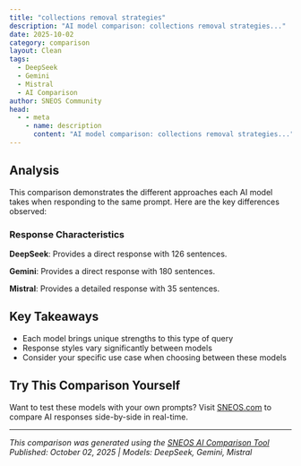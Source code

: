 ```yaml
---
title: "collections removal strategies"
description: "AI model comparison: collections removal strategies..."
date: 2025-10-02
category: comparison
layout: Clean
tags:
  - DeepSeek
  - Gemini
  - Mistral
  - AI Comparison
author: SNEOS Community
head:
  - - meta
    - name: description
      content: "AI model comparison: collections removal strategies..."
---
```


<ChatComparison
  title="collections removal strategies"
  prompt="collections removal strategies"
  :responses='{"DeepSeek": "Of course. \u0022Collections removal strategies\u0022 refers to the systematic approaches for getting negative items (like late payments, charge-offs, or defaults) removed from your credit reports. This is a critical process for improving your credit score.\n\nHere is a comprehensive guide to collections removal strategies, from the most straightforward to the more advanced.\n\n### The Two Foundational Principles\n\n1. **The Law:** Your rights are governed primarily by the **Fair Credit Reporting Act (FCRA)**. This law mandates that anything on your credit report must be accurate, verifiable, and fair. It gives you the right to dispute inaccurate information.\n2. **The Goal:** To have the collection account completely deleted from your credit report, not just marked as \u0022paid.\u0022 A \u0022paid collection\u0022 can still significantly harm your score.\n\n---\n\n## Strategy 1: The Direct Dispute (The First Line of Attack)\n\nThis is the standard, \u0022by-the-book\u0022 method for dealing with errors. You dispute the information directly with the credit bureaus (Equifax, Experian, and TransUnion).\n\n### When to Use It:\n* There is a factual error (wrong amount, wrong date, wrong account number).\n* The account isn\u0027t yours (identity theft or mixed file).\n* The collection is past the 7-year reporting limit.\n* The collection agency hasn\u0027t followed proper procedures (like notifying you of the debt).\n\n### How to Do It:\n1. **Get Your Reports:** Obtain your free reports from [AnnualCreditReport.com](https://www.annualcreditreport.com).\n2. **Identify the Error:** Clearly note what is inaccurate about the collection entry.\n3. **Write a Dispute Letter:** Send a formal, written dispute letter to each credit bureau reporting the error. **Do not use the online dispute form for collections if you can avoid it,** as it limits your options and evidence.\n * **Include:** Your personal information, a clear statement of what is inaccurate, and why it\u0027s inaccurate.\n * **Enclose:** Copies (not originals) of any documents that prove your claim. Highlight the relevant parts.\n * **Send it via Certified Mail:** This creates a paper trail and proves they received it.\n4. **The Bureaus\u0027 Duty:** The credit bureau has 30 days (with a few exceptions) to investigate your claim by contacting the data furnisher (the collection agency). If the furnisher cannot verify the information, the bureau must delete it.\n\n**Success Rate:** Variable. Works well for clear-cut errors but often fails if the collection agency simply \u0022verifies\u0022 the debt as accurate.\n\n---\n\n## Strategy 2: Debt Validation (The \u0022Nuclear Option\u0022 for New Collections)\n\nThis is a powerful right granted by the **Fair Debt Collection Practices Act (FDCPA)**. You demand that the collection agency proves you owe the debt *and* that they have the legal right to collect it.\n\n### When to Use It:\n* **This is time-sensitive!** You must send a debt validation letter within **30 days** of first being contacted by the collection agency about the debt.\n* It\u0027s most effective for older debts that have been sold multiple times, as the paper trail is often lost.\n\n### How to Do It:\n1. **Send a Debt Validation Letter:** Write a letter demanding full validation of the debt.\n2. **What to Ask For:** Request specific documents:\n * The original signed contract or agreement.\n * A complete accounting of how the debt was calculated.\n * Proof that they are licensed to collect in your state.\n * Proof of the chain of title, showing how the debt was legally assigned to them.\n3. **The Collection Agency\u0027s Duty:** Upon receiving your letter, they must **cease all collection activity** until they provide validation. If they cannot provide sufficient proof, they must delete the account and cannot continue collecting.\n\n**Success Rate:** High for debts that lack proper documentation. Many junk debt buyers cannot validate a debt properly.\n\n---\n\n## Strategy 3: The \u0022Pay for Delete\u0022 (The Negotiation Tactic)\n\nThis is a negotiation where you offer to pay the debt in exchange for the collection agency completely removing the entry from your credit reports.\n\n### When to Use It:\n* The debt is accurate, and you have the means to pay it (or a portion of it).\n* Direct disputes and debt validation have failed.\n* You need a quick score boost (e.g., for a mortgage application).\n\n### How to Do It:\n1. **Determine Your Offer:** Decide what you can afford (e.g., 30%-60% of the balance) or if you will pay in full.\n2. **Make Contact (in writing!):** Call to gauge their willingness, but **get everything in writing before you pay a single dollar.**\n3. **Send a \u0022Pay for Delete\u0022 Letter:** Your letter should state:\n * You are disputing the debt but are willing to settle it to avoid further hassle.\n * Your settlement offer (e.g., \u0022$300 as full settlement for the $600 debt\u0022).\n * The condition: **Upon receipt of payment, they will completely delete the trade line from all three credit bureaus.**\n * They must agree in writing *before* you pay.\n4. **Get the Agreement in Writing:** Do not accept a verbal promise. The written agreement is your only proof.\n\n**Sample \u0022Pay for Delete\u0022 Agreement Clause:**\n\u003E \u0022In exchange for a one-time payment of $[Amount], [Collection Agency] agrees to permanently delete account # [Account Number] from all credit reporting agencies (Equifax, Experian, and TransUnion) within 30 days of receiving payment and will not re-report it. This payment will be considered full settlement of the debt.\u0022\n\n**Success Rate:** Good, but not all collection agencies agree. Some have policies against it, but it\u0027s always worth trying.\n\n---\n\n## Strategy 4: The Goodwill Letter (For Paid Collections)\n\nIf you\u0027ve already paid the collection, you can\u0027t use \u0022Pay for Delete.\u0022 Instead, you appeal to the collector\u0027s goodwill.\n\n### When to Use It:\n* The collection account has already been paid (by you or a previous settlement).\n* You have a good reason for the late payment (job loss, medical emergency, etc.).\n* You have a otherwise positive payment history.\n\n### How to Do It:\n1. **Write a Goodwill Letter:** Address it to the executive offices or the department that handles credit reporting.\n2. **Be Polite and Honest:**\n * Take responsibility for the debt.\n * Explain the circumstances that led to the delinquency (be brief and sincere).\n * Highlight your current financial responsibility.\n * Ask for a \u0022goodwill gesture\u0022 of deleting the account from your credit reports.\n3. **Follow Up:** You may need to send letters to multiple contacts or try more than once.\n\n**Success Rate:** Low to moderate, but it costs nothing to try. It works surprisingly often with original creditors (like credit card companies) and smaller collection agencies.\n\n---\n\n## Advanced \u0026 Situational Strategies\n\n* **Escalate to the CFPB:** If a credit bureau or collector is violating your rights (e.g., not investigating a dispute), file a complaint with the Consumer Financial Protection Bureau (CFPB). This often gets a faster, more serious response.\n* **Dispute with the Data Furnisher:** You can also send a dispute letter directly to the collection agency itself (the data furnisher). If they don\u0027t respond, you can then demand the bureaus delete it.\n* **Legal Violations:** If a collector violates the FDCPA or FCRA (e.g., by misrepresenting the debt, reporting inaccurate information, or failing to mark an account as \u0022disputed\u0022), you may have a legal claim against them. You can use this as leverage for a deletion. **Consult a consumer attorney in this case.**\n\n### Summary \u0026 Quick Guide\n\n| Strategy | Best For... | Key Law | Success Rate |\n| :--- | :--- | :--- | :--- |\n| **Direct Dispute** | Factual inaccuracies, old debts. | FCRA | Low-Moderate |\n| **Debt Validation** | Newly-reported collections, old sold debts. | FDCPA | High (if timely) |\n| **Pay for Delete** | Accurate debts you can afford to settle. | Negotiation | Moderate-High |\n| **Goodwill Letter** | Collections already paid. | Persuasion | Low-Moderate |\n\n### Crucial Final Tips\n\n1. **Document Everything:** Keep copies of all letters, emails, and notes from phone calls (including dates, times, and names).\n2. **Be Patient and Persistent:** This process can take months and may require multiple attempts.\n3. **Check All Three Bureaus:** An account might be on one, two, or all three reports. You must dispute it with each bureau where it appears.\n4. **Know the Age of the Debt:** Debts have a legal \u0022statute of limitations\u0022 for how long you can be sued. This is different from the 7-year credit reporting time limit. Be aware of both.", "Gemini": "Collections removal strategies are crucial for managing memory and performance in various programming contexts. Here\u0027s a breakdown of different strategies and considerations:\n\n**I. Understanding the Context**\n\nBefore diving into specific strategies, it\u0027s important to understand the context:\n\n* **Programming Language \u0026 Framework:** The language and its associated frameworks (e.g., Java\u0027s Collections Framework, C#\u0027s LINQ, Python\u0027s built-in data structures) will offer specific methods and approaches for collection manipulation.\n\n* **Collection Type:** Different collection types (lists, sets, dictionaries/maps, queues, etc.) have different performance characteristics and removal considerations.\n\n* **Data Structure Implementation:** Underlying data structures (arrays, linked lists, trees, hash tables) impact removal complexity.\n\n* **Frequency of Removal:** Is removal a frequent operation or a rare occurrence? Frequent removals can necessitate more efficient algorithms and data structures.\n\n* **Order Matters:** Does the order of remaining elements need to be preserved? Preserving order often adds overhead.\n\n* **Mutability:** Are you allowed to modify the original collection (in-place removal) or do you need to create a new collection with the elements to be removed?\n\n* **Concurrency:** Are multiple threads accessing and modifying the collection simultaneously? Concurrency requires thread-safe removal strategies.\n\n**II. Common Removal Strategies**\n\nHere\u0027s a breakdown of common strategies, organized by approach:\n\n**A. In-Place Removal (Modifying the Original Collection)**\n\n* **Iterative Removal with Index Tracking:**\n\n * **Concept:** Iterate through the collection using an index and remove elements based on a condition. Care is needed because removing elements shifts subsequent elements, potentially skipping over them if you aren\u0027t careful with your index update.\n\n * **Example (Python):**\n\n \u0060\u0060\u0060python\n my_list = [1, 2, 3, 4, 5, 6]\n i = 0\n while i \u003C len(my_list):\n if my_list[i] % 2 == 0: # Remove even numbers\n del my_list[i] # or my_list.pop(i)\n else:\n i \u002B= 1 # Only increment if not removed\n print(my_list) # Output: [1, 3, 5]\n \u0060\u0060\u0060\n\n * **Caveats:** Inefficient for ArrayList-like structures (arrays) because removing an element in the middle requires shifting all subsequent elements, leading to O(n) time complexity per removal. Crucially, if you\u0027re removing *multiple* elements, you *must* decrement \u0060i\u0060 when an element is removed to avoid skipping the next element. The \u0060while\u0060 loop is often necessary.\n\n * **Better with LinkedLists:** Much more efficient with LinkedLists because removal involves just updating pointers (O(1) time complexity).\n\n* **Iterative Removal with Reverse Traversal:**\n\n * **Concept:** Iterate through the collection in reverse order. This avoids the index shifting problem, as removing an element doesn\u0027t affect the indices of elements you haven\u0027t yet processed.\n\n * **Example (Python):**\n\n \u0060\u0060\u0060python\n my_list = [1, 2, 3, 4, 5, 6]\n for i in range(len(my_list) - 1, -1, -1): # Reverse iteration\n if my_list[i] % 2 == 0:\n del my_list[i]\n print(my_list) # Output: [1, 3, 5]\n \u0060\u0060\u0060\n\n * **Advantages:** Avoids the index shifting problem.\n\n * **Disadvantages:** Still potentially inefficient for ArrayList-like structures.\n\n* **Using Iterator\u0027s \u0060remove()\u0060 Method (Java, other languages):**\n\n * **Concept:** Obtain an iterator for the collection and use the iterator\u0027s \u0060remove()\u0060 method to remove elements. This is the *safest* and most recommended way to remove elements while iterating in many languages (like Java). It avoids \u0060ConcurrentModificationException\u0060 and handles index management correctly.\n\n * **Example (Java):**\n\n \u0060\u0060\u0060java\n import java.util.ArrayList;\n import java.util.Iterator;\n\n public class RemovalExample {\n public static void main(String[] args) {\n ArrayList\u003CInteger\u003E myList = new ArrayList\u003C\u003E();\n myList.add(1);\n myList.add(2);\n myList.add(3);\n myList.add(4);\n myList.add(5);\n myList.add(6);\n\n Iterator\u003CInteger\u003E iterator = myList.iterator();\n while (iterator.hasNext()) {\n Integer element = iterator.next();\n if (element % 2 == 0) {\n iterator.remove(); // Safe removal\n }\n }\n\n System.out.println(myList); // Output: [1, 3, 5]\n }\n }\n \u0060\u0060\u0060\n\n * **Advantages:** Safe, correct, and often the most efficient in-place removal strategy when combined with the appropriate collection type.\n\n * **Disadvantages:** Requires using an iterator, which might be slightly more verbose than direct indexing.\n\n* **\u0060removeIf()\u0060 method (Java 8\u002B):**\n\n * **Concept:** Uses a lambda expression or method reference to define the removal condition directly on the collection.\n\n * **Example (Java):**\n\n \u0060\u0060\u0060java\n import java.util.ArrayList;\n\n public class RemovalExample {\n public static void main(String[] args) {\n ArrayList\u003CInteger\u003E myList = new ArrayList\u003C\u003E();\n myList.add(1);\n myList.add(2);\n myList.add(3);\n myList.add(4);\n myList.add(5);\n myList.add(6);\n\n myList.removeIf(element -\u003E element % 2 == 0); // Lambda expression\n System.out.println(myList); // Output: [1, 3, 5]\n }\n }\n \u0060\u0060\u0060\n\n * **Advantages:** Concise, expressive, and often optimized by the JVM.\n\n * **Disadvantages:** Requires Java 8 or later. Internally, it typically uses an iterator.\n\n**B. Creating a New Collection (Non-In-Place Removal)**\n\n* **Filtering (using \u0060filter\u0060 or similar):**\n\n * **Concept:** Create a new collection containing only the elements that *do not* meet the removal condition. This is often the most readable and maintainable approach when order needs to be preserved.\n\n * **Example (Python):**\n\n \u0060\u0060\u0060python\n my_list = [1, 2, 3, 4, 5, 6]\n new_list = [x for x in my_list if x % 2 != 0] # List comprehension\n print(new_list) # Output: [1, 3, 5]\n \u0060\u0060\u0060\n\n * **Example (Java 8\u002B):**\n\n \u0060\u0060\u0060java\n import java.util.ArrayList;\n import java.util.List;\n import java.util.stream.Collectors;\n\n public class RemovalExample {\n public static void main(String[] args) {\n List\u003CInteger\u003E myList = new ArrayList\u003C\u003E();\n myList.add(1);\n myList.add(2);\n myList.add(3);\n myList.add(4);\n myList.add(5);\n myList.add(6);\n\n List\u003CInteger\u003E new_list = myList.stream()\n .filter(x -\u003E x % 2 != 0) // Filter even numbers\n .collect(Collectors.toList());\n System.out.println(new_list); // Output: [1, 3, 5]\n }\n }\n \u0060\u0060\u0060\n\n * **Example (C# with LINQ):**\n\n \u0060\u0060\u0060csharp\n using System;\n using System.Collections.Generic;\n using System.Linq;\n\n public class RemovalExample {\n public static void Main(string[] args) {\n List\u003Cint\u003E myList = new List\u003Cint\u003E() {1, 2, 3, 4, 5, 6};\n List\u003Cint\u003E new_list = myList.Where(x =\u003E x % 2 != 0).ToList(); // LINQ\n Console.WriteLine(string.Join(\u0022, \u0022, new_list)); // Output: 1, 3, 5\n }\n }\n \u0060\u0060\u0060\n\n * **Advantages:** Preserves the original collection, avoids modification issues, highly readable, often efficient with modern language features (streams, LINQ). Generally the preferred approach when you *don\u0027t* need to modify the original list in place.\n\n * **Disadvantages:** Creates a new collection, which can consume more memory. Might be slightly slower than some in-place removal methods for very large collections *if* the creation of the new collection introduces significant overhead.\n\n* **Copying and Removing:**\n\n * **Concept:** Create a copy of the original collection and then perform in-place removal on the copy. This is useful if you need to keep the original intact but want to use in-place removal techniques.\n\n * **Example (Python):**\n\n \u0060\u0060\u0060python\n import copy\n\n my_list = [1, 2, 3, 4, 5, 6]\n new_list = copy.copy(my_list) # Shallow copy\n i = 0\n while i \u003C len(new_list):\n if new_list[i] % 2 == 0:\n del new_list[i]\n else:\n i \u002B= 1\n print(my_list) # Output: [1, 2, 3, 4, 5, 6] (original unchanged)\n print(new_list) # Output: [1, 3, 5]\n \u0060\u0060\u0060\n\n * **Advantages:** Preserves the original, allows in-place removal on a copy.\n\n * **Disadvantages:** Memory overhead of creating the copy.\n\n**III. Strategies Based on Collection Type**\n\n* **Lists (Arrays, ArrayLists):**\n\n * **In-place removal with index tracking (carefully):** As mentioned, requires careful index management.\n * **Reverse iteration for in-place removal:** Avoids index shifting issues.\n * **Using the iterator\u0027s \u0060remove()\u0060 method:** The preferred way for in-place removal during iteration.\n * **Filtering to create a new list:** Often the most readable and maintainable.\n\n* **LinkedLists:**\n\n * **In-place removal using an iterator:** Very efficient due to the nature of linked lists (O(1) removal).\n * **Filtering to create a new list:** Still a viable option, but less important from a performance perspective than with arrays.\n\n* **Sets:**\n\n * **\u0060removeIf()\u0060 (Java):** Efficient for removing elements based on a condition.\n * **Creating a new set with filtering:** Suitable for preserving the original set.\n * **\u0060retainAll()\u0060 (Java):** Keeps only the elements that are present in another collection. This can be useful if you have a set of elements to *keep* instead of elements to remove.\n\n* **Dictionaries/Maps:**\n\n * **Iterating and removing keys:** Similar to lists, be careful about modifying the dictionary while iterating over it. Use an iterator\u0027s \u0060remove()\u0060 method if available.\n * **Creating a new dictionary with filtered key-value pairs:** A common and safe approach.\n * **\u0060removeIf()\u0060 (for values) or a similar approach combined with key iteration.** Requires careful handling of key removal during iteration.\n\n* **Queues:**\n\n * **Dequeuing elements and adding them to a new queue (if they should be kept):** The typical approach for queue manipulation. Queues are often used in a \u0022process and remove\u0022 fashion, so removal is inherent in their usage.\n\n**IV. Considerations for Concurrency**\n\nWhen multiple threads access and modify a collection concurrently, you need to use thread-safe removal strategies:\n\n* **Synchronized Collections:**\n\n * Use collections from the \u0060java.util.concurrent\u0060 package (e.g., \u0060ConcurrentHashMap\u0060, \u0060ConcurrentLinkedQueue\u0060, \u0060CopyOnWriteArrayList\u0060). These collections are designed for concurrent access and modification.\n * In older code, you might see \u0060Collections.synchronizedList()\u0060, \u0060Collections.synchronizedMap()\u0060, etc. These provide basic thread safety, but they can still become bottlenecks due to coarse-grained locking.\n\n* **Locks:**\n\n * Use explicit locks (e.g., \u0060ReentrantLock\u0060) to synchronize access to the collection during removal operations. This allows you to control the granularity of locking and potentially improve performance compared to synchronized collections.\n\n* **Copy-on-Write:**\n\n * \u0060CopyOnWriteArrayList\u0060 creates a new copy of the list whenever it\u0027s modified. Reads are very fast because they don\u0027t require locking, but writes are expensive. Suitable for scenarios where reads are much more frequent than writes.\n\n* **Atomic Operations:**\n\n * For simple removal operations (e.g., removing a single element), you might be able to use atomic operations (e.g., \u0060AtomicInteger\u0060, \u0060AtomicReference\u0060) to ensure thread safety.\n\n**V. Optimization Techniques**\n\n* **Pre-filtering:** If you have a large collection and a complex removal condition, consider pre-filtering the collection to reduce the number of elements that need to be evaluated by the removal logic.\n\n* **Bulk Operations:** Some collections offer bulk removal methods (e.g., \u0060removeAll()\u0060, \u0060retainAll()\u0060). These can be more efficient than individual element removals.\n\n* **Data Structure Choice:** The choice of data structure has a significant impact on removal performance. For example, if you need to perform frequent removals from the middle of a list, a \u0060LinkedList\u0060 might be a better choice than an \u0060ArrayList\u0060. If order doesn\u0027t matter and you need to check for the existence of elements frequently, a \u0060HashSet\u0060 might be a good choice.\n\n* **Lazy Removal:** Instead of immediately removing elements, you could mark them as \u0022deleted\u0022 and then perform a batch removal operation later. This can be useful for reducing the overhead of frequent removals.\n\n**VI. Summary: Choosing the Right Strategy**\n\nHere\u0027s a decision guide to help you choose the appropriate removal strategy:\n\n1. **Mutability Requirement:**\n * Do you need to preserve the original collection? If so, choose filtering or copying.\n2. **Collection Type:**\n * \u0060ArrayList\u0060: Filtering is often best for readability. Iterator\u0027s \u0060remove()\u0060 is the preferred in-place method.\n * \u0060LinkedList\u0060: Iterator\u0027s \u0060remove()\u0060 is highly efficient.\n * \u0060Set\u0060: \u0060removeIf()\u0060 or filtering.\n * \u0060Map\u0060: Filtering to create a new map or iterator-based removal.\n3. **Concurrency:**\n * Use \u0060java.util.concurrent\u0060 collections or explicit locking.\n4. **Performance:**\n * For large collections and frequent removals, carefully consider the performance characteristics of the chosen strategy. Profile your code to identify bottlenecks.\n5. **Readability and Maintainability:**\n * Choose the strategy that is the most readable and maintainable, even if it\u0027s slightly less performant. Performance optimizations should be done only when necessary.\n\nIn conclusion, selecting the best collections removal strategy depends heavily on the specific requirements of your application. Carefully consider the factors discussed above to make an informed decision. Always prioritize correctness and readability first, and then optimize for performance if necessary.\n", "Mistral": "Removing collections from your credit report can be a challenging but important step in improving your credit score. Here are some strategies you can consider:\n\n### 1. **Pay for Delete**\n- **Negotiate with the Collection Agency:** Contact the collection agency and offer to pay the debt in full or a portion of it in exchange for them removing the collection account from your credit report.\n- **Get It in Writing:** Ensure you get any agreement in writing before making any payments. This can serve as proof if the collection agency does not follow through.\n\n### 2. **Dispute the Collection**\n- **Check for Errors:** Review your credit report for any inaccuracies or errors related to the collection account.\n- **File a Dispute:** If you find any errors, file a dispute with the credit bureaus (Equifax, Experian, and TransUnion). They are required to investigate and remove any inaccurate information.\n\n### 3. **Goodwill Letter**\n- **Write a Letter:** If you have already paid the collection account, you can write a goodwill letter to the collection agency asking them to remove the account from your credit report.\n- **Explain Your Situation:** Include any extenuating circumstances that led to the debt, such as medical emergencies or job loss.\n\n### 4. **Wait for the Statute of Limitations**\n- **Understand the Time Frame:** Collection accounts can remain on your credit report for up to seven years from the date of the first delinquency. After this period, they will automatically fall off your report.\n- **Check State Laws:** The statute of limitations for debt collection varies by state, so be aware of the specific laws in your area.\n\n### 5. **Professional Help**\n- **Credit Repair Services:** Consider hiring a credit repair company that specializes in removing negative items from credit reports.\n- **Legal Assistance:** If you feel the collection agency is acting unlawfully, you may want to consult with a consumer rights attorney.\n\n### 6. **Debt Validation**\n- **Request Validation:** Within 30 days of receiving the first collection notice, you can send a debt validation letter to the collection agency asking them to verify the debt.\n- **Follow Up:** If the agency cannot validate the debt, they must remove it from your credit report.\n\n### 7. **Settlement Agreement**\n- **Negotiate a Settlement:** If you cannot afford to pay the full amount, negotiate a settlement for a lower amount. Ensure that the settlement agreement includes the removal of the collection account from your credit report.\n\n### 8. **Credit Reporting Time Limits**\n- **Know the Limits:** Understand that even if you pay off a collection account, it will still remain on your credit report for up to seven years unless you negotiate its removal.\n\n### 9. **Credit Counseling**\n- **Seek Advice:** Non-profit credit counseling agencies can provide guidance on managing your debt and improving your credit score.\n\n### 10. **Monitor Your Credit Report**\n- **Regular Checks:** Regularly check your credit report to ensure that any removed collections stay off and that no new errors appear.\n\n### Tips for Success:\n- **Document Everything:** Keep detailed records of all communications with collection agencies and credit bureaus.\n- **Be Patient:** Removing collections can take time, so be patient and persistent.\n- **Stay Informed:** Educate yourself on your rights under the Fair Credit Reporting Act (FCRA) and the Fair Debt Collection Practices Act (FDCPA).\n\nBy employing these strategies, you can work towards removing collections from your credit report and improving your overall credit health."}' 
  published-date="12:10"
/>

## Analysis

This comparison demonstrates the different approaches each AI model takes when responding to the same prompt. Here are the key differences observed:

### Response Characteristics

**DeepSeek**: Provides a direct response with 126 sentences. 

**Gemini**: Provides a direct response with 180 sentences. 

**Mistral**: Provides a detailed response with 35 sentences. 

## Key Takeaways

- Each model brings unique strengths to this type of query
- Response styles vary significantly between models
- Consider your specific use case when choosing between these models

## Try This Comparison Yourself

Want to test these models with your own prompts? Visit [SNEOS.com](https://sneos.com) to compare AI responses side-by-side in real-time.

---

*This comparison was generated using the [SNEOS AI Comparison Tool](https://sneos.com)*
*Published: October 02, 2025 | Models: DeepSeek, Gemini, Mistral*
